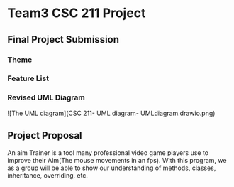 # Team3 CSC 211 Project
## Final Project Submission
### Theme
### Feature List

### Revised UML Diagram
![The UML diagram](CSC 211- UML diagram- UMLdiagram.drawio.png)

## Project Proposal
An aim Trainer is a tool many professional video game players use to improve their Aim(The mouse movements in an fps).
With this program, we as a group will be able to show our understanding of methods, classes, inheritance, overriding, etc.
